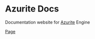 # Azurite Docs
Documentation website for [Azurite](https://github.com/Games-With-Gabe-Community/Azurite) Engine<br>

[Page](https://games-with-gabe-community.github.io/Azurite-Docs/)